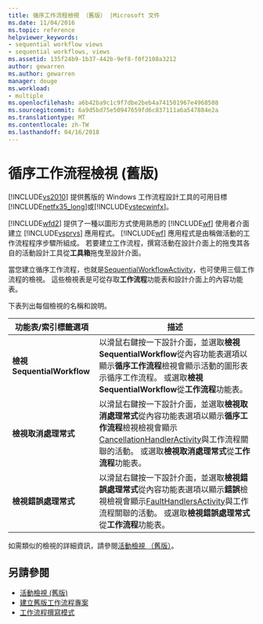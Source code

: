 ```yaml
---
title: 循序工作流程檢視 （舊版） |Microsoft 文件
ms.date: 11/04/2016
ms.topic: reference
helpviewer_keywords:
- sequential workflow views
- sequential workflows, views
ms.assetid: 135f24b9-1b37-442b-9ef8-f0f2108a3212
author: gewarren
ms.author: gewarren
manager: douge
ms.workload:
- multiple
ms.openlocfilehash: a6b42ba9c1c9f7dbe2beb4a741501967e4968508
ms.sourcegitcommit: 6a9d5bd75e50947659fd6c837111a6a547884e2a
ms.translationtype: MT
ms.contentlocale: zh-TW
ms.lasthandoff: 04/16/2018
---
```

# <a name="sequential-workflow-views-legacy"></a>循序工作流程檢視 (舊版)
[!INCLUDE[vs2010](../misc/includes/vs2010_md.md)] 提供舊版的 Windows 工作流程設計工具的可用目標[!INCLUDE[netfx35_long](../workflow-designer/includes/netfx35_long_md.md)]或[!INCLUDE[vstecwinfx](../workflow-designer/includes/vstecwinfx_md.md)]。

 [!INCLUDE[wfd2](../workflow-designer/includes/wfd2_md.md)] 提供了一種以圖形方式使用熟悉的 [!INCLUDE[wf](../workflow-designer/includes/wf_md.md)] 使用者介面建立 [!INCLUDE[vsprvs](../code-quality/includes/vsprvs_md.md)] 應用程式。 [!INCLUDE[wf](../workflow-designer/includes/wf_md.md)] 應用程式是由稱做活動的工作流程程序步驟所組成。 若要建立工作流程，撰寫活動在設計介面上的拖曳其各自的活動設計工具從**工具箱**拖曳至設計介面。

 當您建立循序工作流程，也就是[SequentialWorkflowActivity](http://go.microsoft.com/fwlink?LinkID=65040)，也可使用三個工作流程的檢視。 這些檢視表是可從存取**工作流程**功能表和設計介面上的內容功能表。

 下表列出每個檢視的名稱和說明。

|功能表/索引標籤選項|描述|
|----------------------|-----------------|
|**檢視 SequentialWorkflow**|以滑鼠右鍵按一下設計介面，並選取**檢視 SequentialWorkflow**從內容功能表選項以顯示**循序工作流程**檢視會顯示活動的圖形表示循序工作流程。 或選取**檢視 SequentialWorkflow**從**工作流程**功能表。|
|**檢視取消處理常式**|以滑鼠右鍵按一下設計介面，並選取**檢視取消處理常式**從內容功能表選項以顯示**循序工作流程**檢視檢視會顯示[CancellationHandlerActivity](http://go.microsoft.com/fwlink?LinkID=65050)與工作流程關聯的活動。 或選取**檢視取消處理常式**從**工作流程**功能表。|
|**檢視錯誤處理常式**|以滑鼠右鍵按一下設計介面，並選取**檢視錯誤處理常式**從內容功能表選項以顯示**錯誤**檢視檢視會顯示[FaultHandlersActivity](http://go.microsoft.com/fwlink?LinkID=65055)與工作流程關聯的活動。 或選取**檢視錯誤處理常式**從**工作流程**功能表。|

 如需類似的檢視的詳細資訊，請參閱[活動檢視 （舊版）](../workflow-designer/activity-views-legacy.md)。

## <a name="see-also"></a>另請參閱

- [活動檢視 (舊版)](../workflow-designer/activity-views-legacy.md)
- [建立舊版工作流程專案](../workflow-designer/creating-legacy-workflow-projects.md)
- [工作流程撰寫模式](http://go.microsoft.com/fwlink?LinkID=65014)